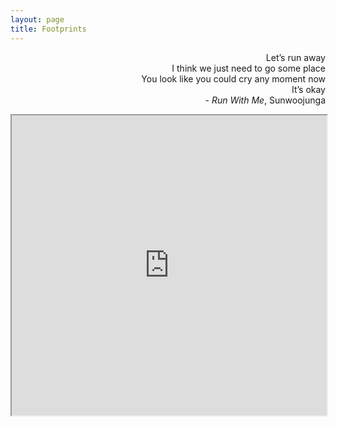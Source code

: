 ```yaml
---
layout: page
title: Footprints
---
```


<p class="message" align="right">
  Let’s run away<br>
  I think we just need to go some place<br>
  You look like you could cry any moment now<br>
  It’s okay<br>
  - <i>Run With Me</i>, Sunwoojunga
</p>

<iframe src="https://www.google.com/maps/d/u/0/embed?mid=1_9wfqVBp-9IVrrcWfchcMEkxvXZN0Ac&ehbc=2E312F" width="100%" height="480"></iframe>
